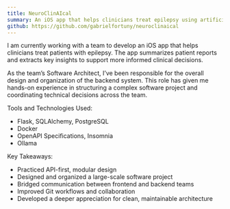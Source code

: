 ```yaml
---
title: NeuroClinAIcal
summary: An iOS app that helps clinicians treat epilepsy using artificial intelligence
github: https://github.com/gabrielfortuny/neuroclinaical
---
```


I am currently working with a team to develop an iOS app that helps clinicians treat patients with epilepsy. The app summarizes patient reports and extracts key insights to support more informed clinical decisions.

As the team’s Software Architect, I’ve been responsible for the overall design and organization of the backend system. This role has given me hands-on experience in structuring a complex software project and coordinating technical decisions across the team.

Tools and Technologies Used:

- Flask, SQLAlchemy, PostgreSQL
- Docker
- OpenAPI Specifications, Insomnia
- Ollama

Key Takeaways:

- Practiced API-first, modular design
- Designed and organized a large-scale software project
- Bridged communication between frontend and backend teams
- Improved Git workflows and collaboration
- Developed a deeper appreciation for clean, maintainable architecture
